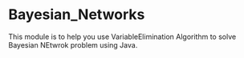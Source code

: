 # Bayesian_Networks
This module is to help you use VariableElimination Algorithm to solve Bayesian NEtwrok problem using Java. 
